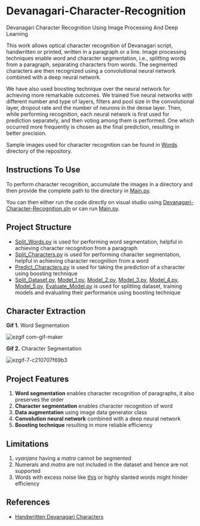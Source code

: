# Devanagari-Character-Recognition
Devanagari Character Recognition Using Image Processing And Deep Learning

This work allows optical character recognition of Devanagari script, handwritten or printed, written in a paragraph or a line. Image processing techniques enable word and character segmentation, i.e., splitting words from a paragraph, separating characters from words. The segmented characters are then recognized using a convolutional neural network combined with a deep neural network.

We have also used boosting technique over the neural network for achieving more remarkable outcomes. We trained five neural networks with different number and type of layers, filters and pool size in the convolutional layer, dropout rate and the number of neurons in the dense layer. Then, while performing recognition, each neural network is first used for prediction separately, and then voting among them is performed. One which occurred more frequently is chosen as the final prediction, resulting in better precision.

Sample images used for character recognition can be found in [Words](https://github.com/milind-prajapat/Devanagari-Character-Recognition/tree/main/Words) directory of the repository.

## Instructions To Use
To perform character recognition, accumulate the images in a directory and then provide the complete path to the directory in [Main.py](https://github.com/milind-prajapat/Devanagari-Character-Recognition/blob/main/Main.py).

You can then either run the code directly on visual studio using [Devanagari-Character-Recognition.sln](https://github.com/milind-prajapat/Devanagari-Character-Recognition/blob/main/Devanagari-Character-Recognition.sln) or can run [Main.py](https://github.com/milind-prajapat/Devanagari-Character-Recognition/blob/main/Main.py).

## Project Structure
* [Split_Words.py](https://github.com/milind-prajapat/Devanagari-Character-Recognition/blob/main/Split_Words.py) is used for performing word segmentation, helpful in achieving character recognition from a paragraph
* [Split_Characters.py](https://github.com/milind-prajapat/Devanagari-Character-Recognition/blob/main/Split_Characters.py) is used for performing character segmentation, helpful in achieving character recognition from a word
* [Predict_Characters.py](https://github.com/milind-prajapat/Devanagari-Character-Recognition/blob/main/Predict_Characters.py) is used for taking the prediction of a character using boosting technique
* [Split_Dataset.py](https://github.com/milind-prajapat/Devanagari-Character-Recognition/blob/main/Split_Dataset.py), [Model_1.py](https://github.com/milind-prajapat/Devanagari-Character-Recognition/blob/main/Model_1.py), [Model_2.py](https://github.com/milind-prajapat/Devanagari-Character-Recognition/blob/main/Model_2.py), [Model_3.py](https://github.com/milind-prajapat/Devanagari-Character-Recognition/blob/main/Model_3.py), [Model_4.py](https://github.com/milind-prajapat/Devanagari-Character-Recognition/blob/main/Model_4.py), [Model_5.py](https://github.com/milind-prajapat/Devanagari-Character-Recognition/blob/main/Model_5.py), [Evaluate_Model.py](https://github.com/milind-prajapat/Devanagari-Character-Recognition/blob/main/Evaluate_Model.py) is used for splitting dataset, training models and evaluating their performance using boosting technique

## Character Extraction
**Gif 1.** Word Segmentation 

![ezgif com-gif-maker](https://user-images.githubusercontent.com/64096036/119259092-2efce880-bbea-11eb-942d-b77ed8810993.gif)


**Gif 2.** Character Segmentation

![ezgif-7-c210707f69b3](https://user-images.githubusercontent.com/64096036/119255956-ed654100-bbdb-11eb-88cf-caa7ac835b59.gif)

## Project Features
1. **Word segmentation** enables character recognition of paragraphs, it also preserves the order
2. **Character segmentation** enables character recognition of word
3. **Data augmentation** using image data generator class
4. **Convolution neural network** combined with a deep neural network
5. **Boosting technique** resulting in more reliable efficiency

## Limitations
1. *vyanjans* having a *matra* cannot be segmented
2. Numerals and *matra* are not included in the dataset and hence are not supported
3. Words with excess noise like [this](https://github.com/milind-prajapat/Devanagari-Character-Recognition/blob/main/Words/8.jpg) or highly slanted words might hinder efficiency

## References
* [Handwritten Devanagari Characters](https://drive.google.com/file/d/1kVn8-Cf1RnnePqfxpCnLSt1rxm2eSfh4/view?usp=sharing)

